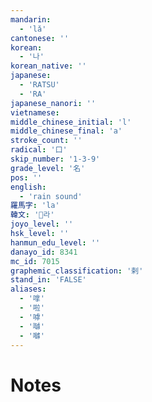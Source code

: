 ```yaml
---
mandarin:
  - 'lǎ'
cantonese: ''
korean:
  - '나'
korean_native: ''
japanese:
  - 'RATSU'
  - 'RA'
japanese_nanori: ''
vietnamese:
middle_chinese_initial: 'l'
middle_chinese_final: 'a'
stroke_count: ''
radical: '口'
skip_number: '1-3-9'
grade_level: '名'
pos: ''
english:
  - 'rain sound'
羅馬字: 'la'
韓文: '라'
joyo_level: ''
hsk_level: ''
hanmun_edu_level: ''
danayo_id: 8341
mc_id: 7015
graphemic_classification: '剌'
stand_in: 'FALSE'
aliases:
  - '嗱'
  - '啦'
  - '嘑'
  - '嚹'
  - '𡅈'
---
```


# Notes
